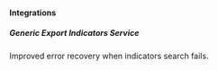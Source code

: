 
#### Integrations
##### Generic Export Indicators Service

Improved error recovery when indicators search fails.
